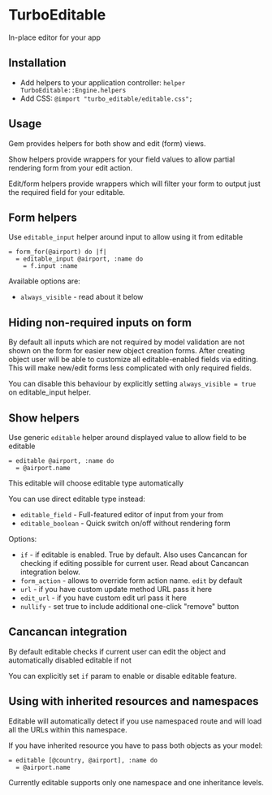 # TurboEditable

In-place editor for your app

## Installation

* Add helpers to your application controller: ```helper TurboEditable::Engine.helpers```
* Add CSS: ```@import "turbo_editable/editable.css";```

## Usage

Gem provides helpers for both show and edit (form) views. 

Show helpers provide wrappers for your field values to allow partial rendering form from your edit action.

Edit/form helpers provide wrappers which will filter your form to output just the required field for your editable.

## Form helpers

Use ```editable_input``` helper around input to allow using it from editable

    = form_for(@airport) do |f|
      = editable_input @airport, :name do
        = f.input :name

Available options are:

* ```always_visible``` - read about it below

## Hiding non-required inputs on form

By default all inputs which are not required by model validation are not shown on the form for easier new object creation forms. After creating object user will be able to customize all editable-enabled fields via editing. This will make new/edit forms less complicated with only required fields.

You can disable this behaviour by explicitly setting ```always_visible = true``` on editable_input helper.

## Show helpers

Use generic ```editable``` helper around displayed value to allow field to be editable

    = editable @airport, :name do
      = @airport.name

This editable will choose editable type automatically

You can use direct editable type instead:

* ```editable_field``` - Full-featured editor of input from your from
* ```editable_boolean``` - Quick switch on/off without rendering form

Options:

* ```if``` - if editable is enabled. True by default. Also uses Cancancan for checking if editing possible for current user. Read about Cancancan integration below.
* ```form_action``` - allows to override form action name. ```edit``` by default
* ```url``` - if you have custom update method URL pass it here
* ```edit_url``` - if you have custom edit url pass it here
* ```nullify``` - set true to include additional one-click "remove" button

## Cancancan integration

By default editable checks if current user can edit the object and automatically disabled editable if not

You can explicitly set ```if``` param to enable or disable editable feature.

## Using with inherited resources and namespaces

Editable will automatically detect if you use namespaced route and will load all the URLs within this namespace. 

If you have inherited resource you have to pass both objects as your model: 

    = editable [@country, @airport], :name do
      = @airport.name

Currently editable supports only one namespace and one inheritance levels.